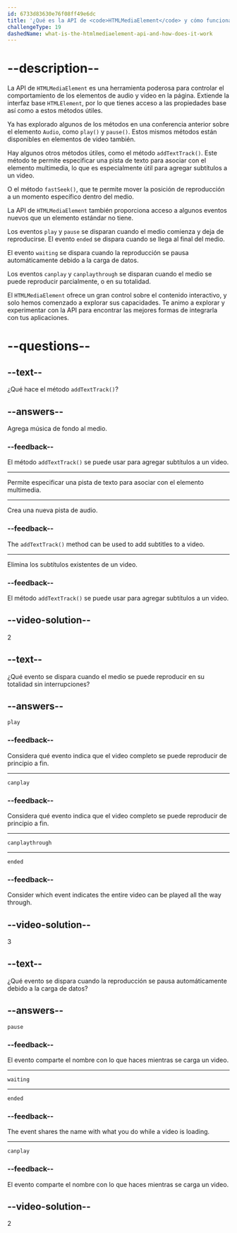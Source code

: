 ```yaml
---
id: 6733d83630e76f08ff49e6dc
title: '¿Qué es la API de <code>HTMLMediaElement</code> y cómo funciona?'
challengeType: 19
dashedName: what-is-the-htmlmediaelement-api-and-how-does-it-work
---
```


# --description--

La API de `HTMLMediaElement` es una herramienta poderosa para controlar el comportamiento de los elementos de audio y video en la página. Extiende la interfaz base `HTMLElement`, por lo que tienes acceso a las propiedades base así como a estos métodos útiles.

Ya has explorado algunos de los métodos en una conferencia anterior sobre el elemento `Audio`, como `play()` y `pause()`. Estos mismos métodos están disponibles en elementos de video también.

Hay algunos otros métodos útiles, como el método `addTextTrack()`. Este método te permite especificar una pista de texto para asociar con el elemento multimedia, lo que es especialmente útil para agregar subtítulos a un video.

O el método `fastSeek()`, que te permite mover la posición de reproducción a un momento específico dentro del medio.

La API de `HTMLMediaElement` también proporciona acceso a algunos eventos nuevos que un elemento estándar no tiene.

Los eventos `play` y `pause` se disparan cuando el medio comienza y deja de reproducirse. El evento `ended` se dispara cuando se llega al final del medio.

El evento `waiting` se dispara cuando la reproducción se pausa automáticamente debido a la carga de datos.

Los eventos `canplay` y `canplaythrough` se disparan cuando el medio se puede reproducir parcialmente, o en su totalidad.

El `HTMLMediaElement` ofrece un gran control sobre el contenido interactivo, y solo hemos comenzado a explorar sus capacidades. Te animo a explorar y experimentar con la API para encontrar las mejores formas de integrarla con tus aplicaciones.

# --questions--

## --text--

¿Qué hace el método `addTextTrack()`?

## --answers--

Agrega música de fondo al medio.

### --feedback--

El método `addTextTrack()` se puede usar para agregar subtítulos a un video.

---

Permite especificar una pista de texto para asociar con el elemento multimedia.

---

Crea una nueva pista de audio.

### --feedback--

The `addTextTrack()` method can be used to add subtitles to a video.

---

Elimina los subtítulos existentes de un video.

### --feedback--

El método `addTextTrack()` se puede usar para agregar subtítulos a un video.

## --video-solution--

2

## --text--

¿Qué evento se dispara cuando el medio se puede reproducir en su totalidad sin interrupciones?

## --answers--

`play`

### --feedback--

Considera qué evento indica que el video completo se puede reproducir de principio a fin.

---

`canplay`

### --feedback--

Considera qué evento indica que el video completo se puede reproducir de principio a fin.

---

`canplaythrough`

---

`ended`

### --feedback--

Consider which event indicates the entire video can be played all the way through.

## --video-solution--

3

## --text--

¿Qué evento se dispara cuando la reproducción se pausa automáticamente debido a la carga de datos?

## --answers--

`pause`

### --feedback--

El evento comparte el nombre con lo que haces mientras se carga un video.

---

`waiting`

---

`ended`

### --feedback--

The event shares the name with what you do while a video is loading.

---

`canplay`

### --feedback--

El evento comparte el nombre con lo que haces mientras se carga un video.

## --video-solution--

2
